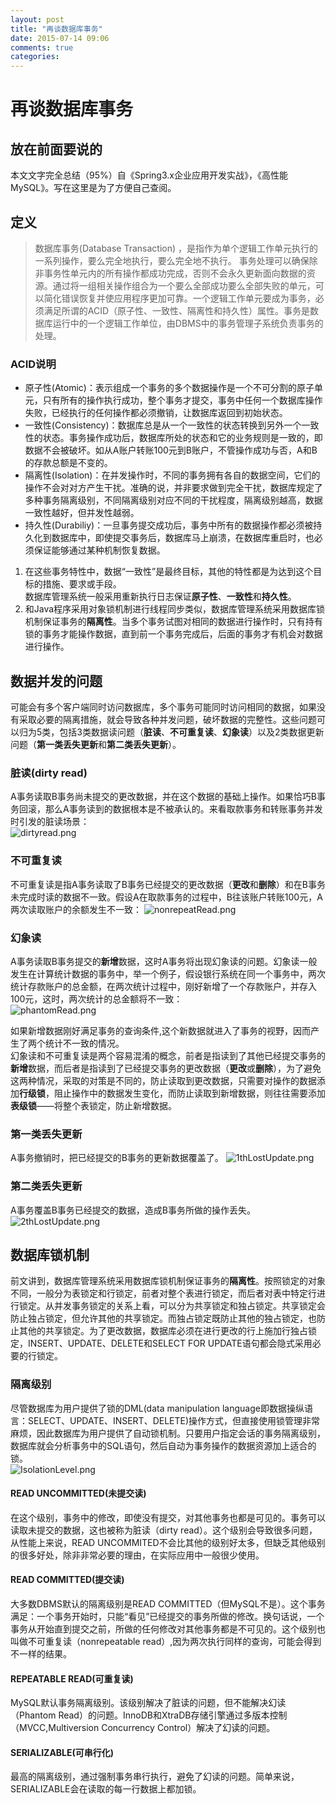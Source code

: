 ```yaml
---
layout: post
title: "再谈数据库事务"
date: 2015-07-14 09:06
comments: true
categories: 
---
```


# 再谈数据库事务

## 放在前面要说的
本文文字完全总结（95%）自《Spring3.x企业应用开发实战》，《高性能MySQL》。写在这里是为了方便自己查阅。<!--more-->
## 定义
>数据库事务(Database Transaction) ，是指作为单个逻辑工作单元执行的一系列操作，要么完全地执行，要么完全地不执行。 事务处理可以确保除非事务性单元内的所有操作都成功完成，否则不会永久更新面向数据的资源。通过将一组相关操作组合为一个要么全部成功要么全部失败的单元，可以简化错误恢复并使应用程序更加可靠。一个逻辑工作单元要成为事务，必须满足所谓的ACID（原子性、一致性、隔离性和持久性）属性。事务是数据库运行中的一个逻辑工作单位，由DBMS中的事务管理子系统负责事务的处理。

### ACID说明
* 原子性(Atomic)：表示组成一个事务的多个数据操作是一个不可分割的原子单元，只有所有的操作执行成功，整个事务才提交，事务中任何一个数据库操作失败，已经执行的任何操作都必须撤销，让数据库返回到初始状态。
* 一致性(Consistency)：数据库总是从一个一致性的状态转换到另外一个一致性的状态。事务操作成功后，数据库所处的状态和它的业务规则是一致的，即数据不会被破坏。如从A账户转账100元到B账户，不管操作成功与否，A和B的存款总额是不变的。
* 隔离性(Isolation)：在并发操作时，不同的事务拥有各自的数据空间，它们的操作不会对对方产生干扰。准确的说，并非要求做到完全干扰，数据库规定了多种事务隔离级别，不同隔离级别对应不同的干扰程度，隔离级别越高，数据一致性越好，但并发性越弱。
* 持久性(Durabiliy)：一旦事务提交成功后，事务中所有的数据操作都必须被持久化到数据库中，即使提交事务后，数据库马上崩溃，在数据库重启时，也必须保证能够通过某种机制恢复数据。
1. 在这些事务特性中，数据“一致性”是最终目标，其他的特性都是为达到这个目标的措施、要求或手段。   
数据库管理系统一般采用重新执行日志保证**原子性**、**一致性**和**持久性**。     
2. 和Java程序采用对象锁机制进行线程同步类似，数据库管理系统采用数据库锁机制保证事务的**隔离性**。当多个事务试图对相同的数据进行操作时，只有持有锁的事务才能操作数据，直到前一个事务完成后，后面的事务才有机会对数据进行操作。      

## 数据并发的问题
可能会有多个客户端同时访问数据库，多个事务可能同时访问相同的数据，如果没有采取必要的隔离措施，就会导致各种并发问题，破坏数据的完整性。这些问题可以归为5类，包括3类数据读问题（**脏读**、**不可重复读**、**幻象读**）以及2类数据更新问题（**第一类丢失更新**和**第二类丢失更新**）。   

### 脏读(dirty read)
A事务读取B事务尚未提交的更改数据，并在这个数据的基础上操作。如果恰巧B事务回滚，那么A事务读到的数据根本是不被承认的。来看取款事务和转账事务并发时引发的脏读场景：   
![dirtyread.png](/images/transaction/dirtyread.png) 

### 不可重复读
不可重复读是指A事务读取了B事务已经提交的更改数据（**更改**和**删除**）和在B事务未完成时读的数据不一致。假设A在取款事务的过程中，B往该账户转账100元，A两次读取账户的余额发生不一致：
![nonrepeatRead.png](/images/transaction/nonrepeatRead.png) 

### 幻象读
A事务读取B事务提交的**新增**数据，这时A事务将出现幻象读的问题。幻象读一般发生在计算统计数据的事务中，举一个例子，假设银行系统在同一个事务中，两次统计存款账户的总金额，在两次统计过程中，刚好新增了一个存款账户，并存入100元，这时，两次统计的总金额将不一致：   
![phantomRead.png](/images/transaction/phantomRead.png) 

如果新增数据刚好满足事务的查询条件,这个新数据就进入了事务的视野，因而产生了两个统计不一致的情况。     
幻象读和不可重复读是两个容易混淆的概念，前者是指读到了其他已经提交事务的**新增**数据，而后者是指读到了已经提交事务的更改数据（**更改**或**删除**），为了避免这两种情况，采取的对策是不同的，防止读取到更改数据，只需要对操作的数据添加**行级锁**，阻止操作中的数据发生变化，而防止读取到新增数据，则往往需要添加**表级锁**——将整个表锁定，防止新增数据。   
### 第一类丢失更新
A事务撤销时，把已经提交的B事务的更新数据覆盖了。
![1thLostUpdate.png](/images/transaction/1thLostUpdate.png) 

### 第二类丢失更新
A事务覆盖B事务已经提交的数据，造成B事务所做的操作丢失。
![2thLostUpdate.png](/images/transaction/2thLostUpdate.png) 

## 数据库锁机制
前文讲到，数据库管理系统采用数据库锁机制保证事务的**隔离性**。按照锁定的对象不同，一般分为表锁定和行锁定，前者对整个表进行锁定，而后者对表中特定行进行锁定。从并发事务锁定的关系上看，可以分为共享锁定和独占锁定。共享锁定会防止独占锁定，但允许其他的共享锁定。而独占锁定既防止其他的独占锁定，也防止其他的共享锁定。为了更改数据，数据库必须在进行更改的行上施加行独占锁定，INSERT、UPDATE、DELETE和SELECT FOR UPDATE语句都会隐式采用必要的行锁定。
### 隔离级别
尽管数据库为用户提供了锁的DML(data manipulation language即数据操纵语言：SELECT、UPDATE、INSERT、DELETE)操作方式，但直接使用锁管理非常麻烦，因此数据库为用户提供了自动锁机制。只要用户指定会话的事务隔离级别，数据库就会分析事务中的SQL语句，然后自动为事务操作的数据资源加上适合的锁。     
![IsolationLevel.png](/images/transaction/IsolationLevel.png) 

#### READ UNCOMMITTED(未提交读)
在这个级别，事务中的修改，即使没有提交，对其他事务也都是可见的。事务可以读取未提交的数据，这也被称为脏读（dirty read）。这个级别会导致很多问题，从性能上来说，READ UNCOMMITED不会比其他的级别好太多，但缺乏其他级别的很多好处，除非非常必要的理由，在实际应用中一般很少使用。
#### READ COMMITTED(提交读)
大多数DBMS默认的隔离级别是READ COMMITTED（但MySQL不是）。这个事务满足：一个事务开始时，只能“看见”已经提交的事务所做的修改。换句话说，一个事务从开始直到提交之前，所做的任何修改对其他事务都是不可见的。这个级别也叫做不可重复读（nonrepeatable read）,因为两次执行同样的查询，可能会得到不一样的结果。   
#### REPEATABLE READ(可重复读)
MySQL默认事务隔离级别。该级别解决了脏读的问题，但不能解决幻读（Phantom Read）的问题。InnoDB和XtraDB存储引擎通过多版本控制（MVCC,Multiversion Concurrency Control）解决了幻读的问题。
#### SERIALIZABLE(可串行化)
最高的隔离级别，通过强制事务串行执行，避免了幻读的问题。简单来说，SERIALIZABLE会在读取的每一行数据上都加锁。

